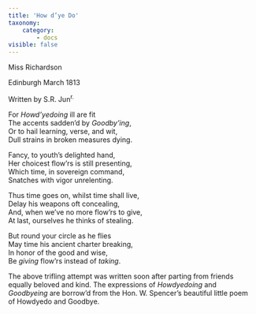 ```yaml
---
title: 'How d’ye Do'
taxonomy:
    category:
        - docs
visible: false
---
```


<div class="author">Miss Richardson</div>

Edinburgh March 1813

Written by S.R. Jun<sup>r.</sup>

For *Howd’yedoing* ill are fit  
The accents sadden’d by *Goodby’ing*,  
Or to hail learning, verse, and wit,  
Dull strains in broken measures dying.

Fancy, to youth’s delighted hand,  
Her choicest flow’rs is still presenting,  
Which time, in sovereign command,  
Snatches with vigor unrelenting.  

Thus time goes on, whilst time shall live,  
Delay his weapons oft concealing,  
And, when we’ve no more flow’rs to give,  
At last, ourselves he thinks of stealing.  

But round your circle as he flies  
May time his ancient charter breaking,  
In honor of the good and wise,  
Be *giving* flow’rs instead of *taking*.

The above trifling attempt was written soon after parting from friends equally beloved and kind. The expressions of *Howdyedoing* and *Goodbyeing* are borrow’d from the Hon. W. Spencer’s beautiful little poem of Howdyedo and Goodbye.